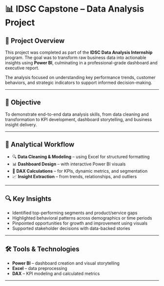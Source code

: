 # 📊 IDSC Capstone – Data Analysis Project

## 📌 Project Overview

This project was completed as part of the **IDSC Data Analysis Internship** program. The goal was to transform raw business data into actionable insights using **Power BI**, culminating in a professional-grade dashboard and executive report.

The analysis focused on understanding key performance trends, customer behaviors, and strategic indicators to support informed decision-making.

---

## 🎯 Objective

To demonstrate end-to-end data analysis skills, from data cleaning and transformation to KPI development, dashboard storytelling, and business insight delivery.

---

## 🧠 Analytical Workflow

- 🔍 **Data Cleaning & Modeling** – using Excel for structured formatting  
- 📊 **Dashboard Design** – with interactive Power BI visuals  
- 📐 **DAX Calculations** – for KPIs, dynamic metrics, and segmentation  
- 📈 **Insight Extraction** – from trends, relationships, and outliers  

---

## 🔍 Key Insights

- Identified top-performing segments and product/service gaps  
- Highlighted behavioral patterns across demographics or time periods  
- Pinpointed opportunities for growth and improvement using visuals  
- Supported stakeholder decisions with data-backed stories  

---

## 🛠️ Tools & Technologies

- **Power BI** – dashboard creation and visual storytelling  
- **Excel** – data preprocessing  
- **DAX** – KPI modeling and calculated metrics  

---



